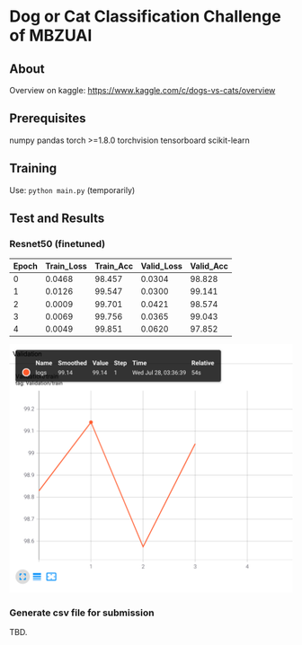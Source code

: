 # Dog or Cat Classification Challenge of MBZUAI

## About

Overview on kaggle: https://www.kaggle.com/c/dogs-vs-cats/overview

## Prerequisites
numpy
pandas
torch >=1.8.0
torchvision
tensorboard
scikit-learn
## Training
Use: ``python main.py`` (temporarily)
## Test and Results

### Resnet50 (finetuned) 
Epoch| Train_Loss |Train_Acc |Valid_Loss |Valid_Acc
 --- | ------- | ---- | -------| ------
0 | 0.0468 | 98.457 | 0.0304 | 98.828
1 | 0.0126 | 99.547 | 0.0300 | 99.141
2 | 0.0009 | 99.701 | 0.0421 | 98.574
3 | 0.0069 | 99.756 | 0.0365 | 99.043
4 | 0.0049 | 99.851 | 0.0620 | 97.852

![Accuracy on Validation Set](img/val_acc.png)

### Generate csv file for submission

TBD.
